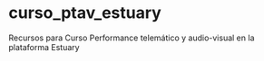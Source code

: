 # curso_ptav_estuary
Recursos para Curso Performance telemático y audio-visual en la plataforma Estuary
